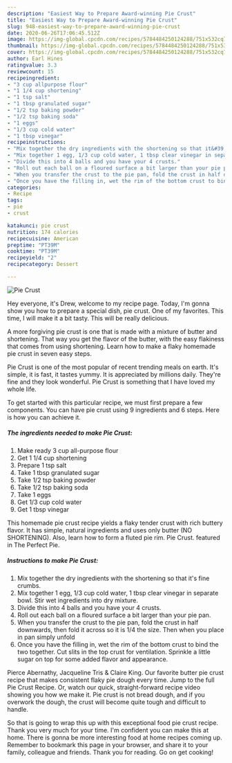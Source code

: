 ```yaml
---
description: "Easiest Way to Prepare Award-winning Pie Crust"
title: "Easiest Way to Prepare Award-winning Pie Crust"
slug: 948-easiest-way-to-prepare-award-winning-pie-crust
date: 2020-06-26T17:06:45.512Z
image: https://img-global.cpcdn.com/recipes/5784484250124288/751x532cq70/pie-crust-recipe-main-photo.jpg
thumbnail: https://img-global.cpcdn.com/recipes/5784484250124288/751x532cq70/pie-crust-recipe-main-photo.jpg
cover: https://img-global.cpcdn.com/recipes/5784484250124288/751x532cq70/pie-crust-recipe-main-photo.jpg
author: Earl Hines
ratingvalue: 3.3
reviewcount: 15
recipeingredient:
- "3 cup allpurpose flour"
- "1 1/4 cup shortening"
- "1 tsp salt"
- "1 tbsp granulated sugar"
- "1/2 tsp baking powder"
- "1/2 tsp baking soda"
- "1 eggs"
- "1/3 cup cold water"
- "1 tbsp vinegar"
recipeinstructions:
- "Mix together the dry ingredients with the shortening so that it&#39;s fine crumbs."
- "Mix together 1 egg, 1/3 cup cold water, 1 tbsp clear vinegar in separate bowl. Stir wet ingredients into dry mixture."
- "Divide this into 4 balls and you have your 4 crusts."
- "Roll out each ball on a floured surface a bit larger than your pie pan."
- "When you transfer the crust to the pie pan, fold the crust in half downwards, then fold it across so it is 1/4 the size. Then when you place in pan simply unfold"
- "Once you have the filling in, wet the rim of the bottom crust to bind the two together. Cut slits in the top crust for ventilation. Sprinkle a little sugar on top for some added flavor and appearance."
categories:
- Recipe
tags:
- pie
- crust

katakunci: pie crust 
nutrition: 174 calories
recipecuisine: American
preptime: "PT39M"
cooktime: "PT39M"
recipeyield: "2"
recipecategory: Dessert

---
```



![Pie Crust](https://img-global.cpcdn.com/recipes/5784484250124288/751x532cq70/pie-crust-recipe-main-photo.jpg)

Hey everyone, it's Drew, welcome to my recipe page. Today, I'm gonna show you how to prepare a special dish, pie crust. One of my favorites. This time, I will make it a bit tasty. This will be really delicious.

A more forgiving pie crust is one that is made with a mixture of butter and shortening. That way you get the flavor of the butter, with the easy flakiness that comes from using shortening. Learn how to make a flaky homemade pie crust in seven easy steps.

Pie Crust is one of the most popular of recent trending meals on earth. It's simple, it is fast, it tastes yummy. It is appreciated by millions daily. They're fine and they look wonderful. Pie Crust is something that I have loved my whole life.


To get started with this particular recipe, we must first prepare a few components. You can have pie crust using 9 ingredients and 6 steps. Here is how you can achieve it.

<!--inarticleads1-->

##### The ingredients needed to make Pie Crust:

1. Make ready 3 cup all-purpose flour
1. Get 1 1/4 cup shortening
1. Prepare 1 tsp salt
1. Take 1 tbsp granulated sugar
1. Take 1/2 tsp baking powder
1. Take 1/2 tsp baking soda
1. Take 1 eggs
1. Get 1/3 cup cold water
1. Get 1 tbsp vinegar


This homemade pie crust recipe yields a flaky tender crust with rich buttery flavor. It has simple, natural ingredients and uses only butter (NO SHORTENING). Also, learn how to form a fluted pie rim. Pie Crust. featured in The Perfect Pie. 

<!--inarticleads2-->

##### Instructions to make Pie Crust:

1. Mix together the dry ingredients with the shortening so that it&#39;s fine crumbs.
1. Mix together 1 egg, 1/3 cup cold water, 1 tbsp clear vinegar in separate bowl. Stir wet ingredients into dry mixture.
1. Divide this into 4 balls and you have your 4 crusts.
1. Roll out each ball on a floured surface a bit larger than your pie pan.
1. When you transfer the crust to the pie pan, fold the crust in half downwards, then fold it across so it is 1/4 the size. Then when you place in pan simply unfold
1. Once you have the filling in, wet the rim of the bottom crust to bind the two together. Cut slits in the top crust for ventilation. Sprinkle a little sugar on top for some added flavor and appearance.


Pierce Abernathy, Jacqueline Tris &amp; Claire King. Our favorite butter pie crust recipe that makes consistent flaky pie dough every time. Jump to the full Pie Crust Recipe. Or, watch our quick, straight-forward recipe video showing you how we make it. Pie crust is not bread dough, and if you overwork the dough, the crust will become quite tough and difficult to handle. 

So that is going to wrap this up with this exceptional food pie crust recipe. Thank you very much for your time. I'm confident you can make this at home. There is gonna be more interesting food at home recipes coming up. Remember to bookmark this page in your browser, and share it to your family, colleague and friends. Thank you for reading. Go on get cooking!
